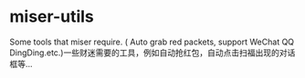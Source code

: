 # miser-utils
Some tools that miser require. ( Auto grab red packets, support WeChat QQ DingDing.etc.)一些财迷需要的工具，例如自动抢红包，自动点击扫福出现的对话框等...
